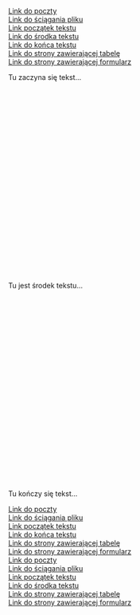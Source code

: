 <nav>
    <a href="poczta_nazwisko.html">Link do poczty</a><br>
    <a href="plik1.zip" download>Link do ściągania pliku</a><br>
    <a href="#start">Link początek tekstu</a><br>
    <a href="#srodek">Link do środka tekstu</a><br>
    <a href="#koniec">Link do końca tekstu</a><br>
    <a href="kejpy.github.io/tabela/">Link do strony zawierającej tabelę</a><br>
    <a href="formularz_nazwisko.html">Link do strony zawierającej formularz</a><br>
</nav>

<div id="start">
    <p>Tu zaczyna się tekst...</p>
</div>
<div id="srodek" style="margin-top: 400px;">
    <p>Tu jest środek tekstu...</p>
</div>
<div id="koniec" style="margin-top: 400px;">
    <p>Tu kończy się tekst...</p>
</div>

<nav>
    <a href="poczta_nazwisko.html">Link do poczty</a><br>
    <a href="plik1.zip" download>Link do ściągania pliku</a><br>
    <a href="#start">Link początek tekstu</a><br>
    <a href="#koniec">Link do końca tekstu</a><br>
    <a href="kejpy.github.io/tabela/">Link do strony zawierającej tabelę</a><br>
    <a href="formularz_nazwisko.html">Link do strony zawierającej formularz</a><br>
</nav>

<nav>
    <a href="poczta_nazwisko.html">Link do poczty</a><br>
    <a href="plik1.zip" download>Link do ściągania pliku</a><br>
    <a href="#start">Link początek tekstu</a><br>
    <a href="#srodek">Link do środka tekstu</a><br>
    <a href="kejpy.github.io/tabela/">Link do strony zawierającej tabelę</a><br>
    <a href="formularz_nazwisko.html">Link do strony zawierającej formularz</a><br>
</nav>
